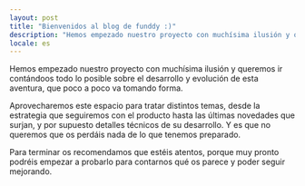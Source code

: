 ```yaml
---
layout: post
title: "Bienvenidos al blog de funddy :)"
description: "Hemos empezado nuestro proyecto con muchísima ilusión y queremos ir contándoos todo lo posible sobre el desarrollo y evolución de esta aventura, que poco a poco va tomando forma."
locale: es
---
```


Hemos empezado nuestro proyecto con muchísima ilusión y queremos ir contándoos todo lo posible sobre el desarrollo y evolución de esta aventura, que poco a poco va tomando forma.

Aprovecharemos este espacio para tratar distintos temas, desde la estrategia que seguiremos con el producto hasta las últimas novedades que surjan, y por supuesto detalles técnicos de su desarrollo. Y es que no queremos que os perdáis nada de lo que tenemos preparado. 

Para terminar os recomendamos que estéis atentos, porque muy pronto podréis empezar a probarlo para contarnos qué os parece y poder seguir mejorando.